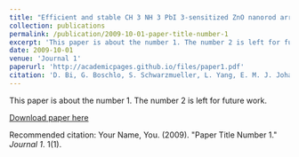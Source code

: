```yaml
---
title: "Efficient and stable CH 3 NH 3 PbI 3-sensitized ZnO nanorod array solid-state solar cells"
collection: publications
permalink: /publication/2009-10-01-paper-title-number-1
excerpt: 'This paper is about the number 1. The number 2 is left for future work.'
date: 2009-10-01
venue: 'Journal 1'
paperurl: 'http://academicpages.github.io/files/paper1.pdf'
citation: 'D. Bi, G. Boschlo, S. Schwarzmueller, L. Yang, E. M. J. Johansson, A. Hagfeldt, Nanoscale 2013, 5, 11686-11691 .'
---
```

This paper is about the number 1. The number 2 is left for future work.

[Download paper here](http://academicpages.github.io/files/paper1.pdf)

Recommended citation: Your Name, You. (2009). "Paper Title Number 1." <i>Journal 1</i>. 1(1).
